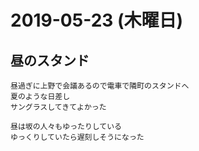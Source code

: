 # 2019-05-23 (木曜日)

## 昼のスタンド

    昼過ぎに上野で会議あるので電車で隣町のスタンドへ
    夏のような日差し
    サングラスしてきてよかった

    昼は坂の人々もゆったりしている
    ゆっくりしていたら遅刻しそうになった
